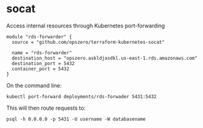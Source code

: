 # socat

Access internal resources through Kubernetes port-forwarding

```
module "rds-forwarder" {
  source = "github.com/opszero/terraform-kubernetes-socat"

  name = "rds-forwarder"
  destination_host = "opszero.askldjasdkl.us-east-1.rds.amazonaws.com"
  destination_port = 5432
  container_port = 5432
}

```

On the command line:

```
kubectl port-forward deployments/rds-forwader 5431:5432
```

This will then route requests to:

```
psql -h 0.0.0.0 -p 5431 -U username -W databasename

```
